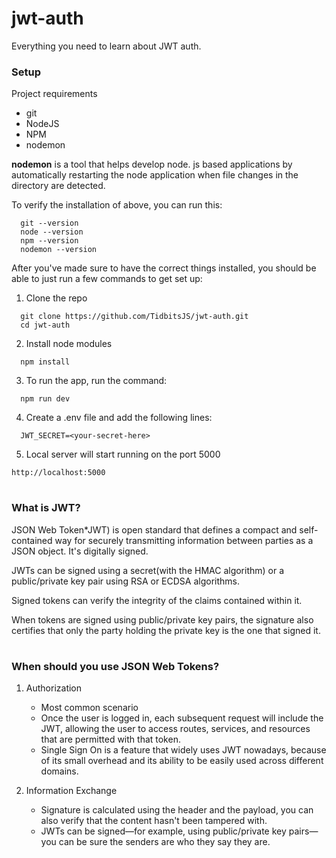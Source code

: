 # jwt-auth

Everything you need to learn about JWT auth.

### Setup

Project requirements

- git
- NodeJS
- NPM
- nodemon

**nodemon** is a tool that helps develop node. js based applications by automatically restarting the node application when file changes in the directory are detected.

To verify the installation of above, you can run this:

```shell
  git --version
  node --version
  npm --version
  nodemon --version
```

After you've made sure to have the correct things installed, you should be able to just run a few commands to get set up:

1. Clone the repo

```shell
  git clone https://github.com/TidbitsJS/jwt-auth.git
  cd jwt-auth
```

2. Install node modules

```shell
  npm install
```

3. To run the app, run the command:

```shell
  npm run dev
```

4. Create a .env file and add the following lines:

```shell
  JWT_SECRET=<your-secret-here>
```

5. Local server will start running on the port 5000

```shell
http://localhost:5000
```

#

### What is JWT?

JSON Web Token\*JWT) is open standard that defines a compact and self-contained way for securely transmitting information between parties as a JSON object. It's digitally signed.

JWTs can be signed using a secret(with the HMAC algorithm) or a public/private key pair using RSA or ECDSA algorithms.

Signed tokens can verify the integrity of the claims contained within it.

When tokens are signed using public/private key pairs, the signature also certifies that only the party holding the private key is the one that signed it.

#

### When should you use JSON Web Tokens?

1. Authorization

   - Most common scenario
   - Once the user is logged in, each subsequent request will include the JWT, allowing the user to access routes, services, and resources that are permitted with that token.
   - Single Sign On is a feature that widely uses JWT nowadays, because of its small overhead and its ability to be easily used across different domains.

2. Information Exchange

   - Signature is calculated using the header and the payload, you can also verify that the content hasn't been tampered with.
   - JWTs can be signed—for example, using public/private key pairs—you can be sure the senders are who they say they are.

#
